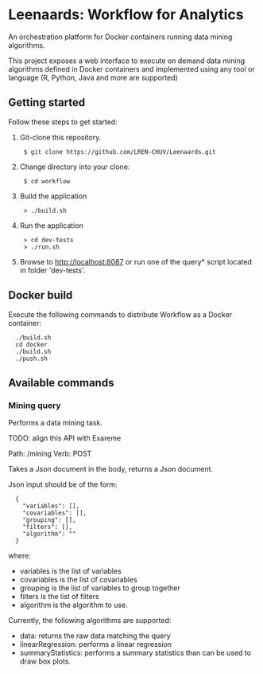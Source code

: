 # Leenaards: Workflow for Analytics

An orchestration platform for Docker containers running data mining algorithms.

This project exposes a web interface to execute on demand data mining algorithms defined in Docker containers and implemented using any tool or language (R, Python, Java and more are supported)

## Getting started

Follow these steps to get started:

1. Git-clone this repository.

        $ git clone https://github.com/LREN-CHUV/Leenaards.git

2. Change directory into your clone:

        $ cd workflow

3. Build the application

        > ./build.sh

4. Run the application

        > cd dev-tests
        > ./run.sh

5. Browse to [http://localhost:8087](http://localhost:8087/) or run one of the query* script located in folder 'dev-tests'.

## Docker build

Execute the following commands to distribute Workflow as a Docker container:

```
  ./build.sh
  cd docker
  ./build.sh
  ./push.sh
```

## Available commands

### Mining query

Performs a data mining task.

TODO: align this API with Exareme

Path: /mining
Verb: POST

Takes a Json document in the body, returns a Json document.

Json input should be of the form:

```
  {
    "variables": [],
    "covariables": [],
    "grouping": [],
    "filters": [],
    "algorithm": ""
  }
```

where:
* variables is the list of variables
* covariables is the list of covariables
* grouping is the list of variables to group together
* filters is the list of filters
* algorithm is the algorithm to use.

Currently, the following algorithms are supported:
* data: returns the raw data matching the query
* linearRegression: performs a linear regression
* summaryStatistics: performs a summary statistics than can be used to draw box plots.
